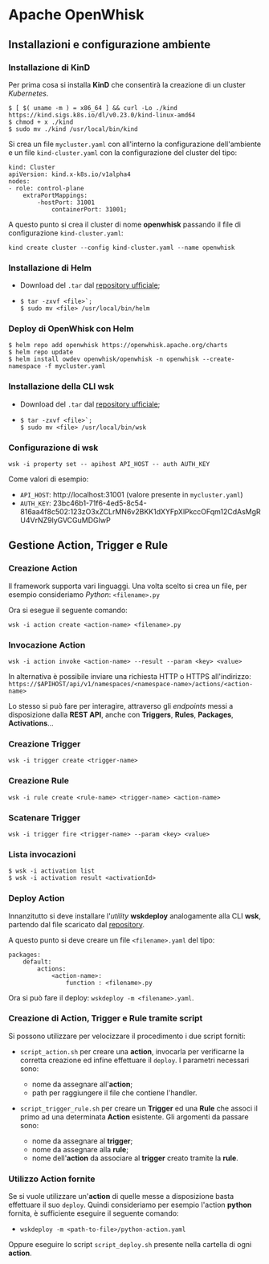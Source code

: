 # **Apache OpenWhisk**

## Installazioni e configurazione ambiente

### Installazione di **KinD**

Per prima cosa si installa **KinD** che consentirà la creazione di un cluster *Kubernetes*.

```
$ [ $( uname -m ) = x86_64 ] && curl -Lo ./kind https://kind.sigs.k8s.io/dl/v0.23.0/kind-linux-amd64
$ chmod + x ./kind
$ sudo mv ./kind /usr/local/bin/kind
```

Si crea un file `mycluster.yaml` con all'interno la configurazione dell'ambiente e un file `kind-cluster.yaml` con la configurazione del cluster del tipo:
```
kind: Cluster
apiVersion: kind.x-k8s.io/v1alpha4
nodes:
- role: control-plane
    extraPortMappings:
        -hostPort: 31001
            containerPort: 31001;

```

A questo punto si crea il cluster di nome **openwhisk** passando il file di configurazione `kind-cluster.yaml`:
```
kind create cluster --config kind-cluster.yaml --name openwhisk
```

### Installazione di **Helm**

- Download del `.tar` dal [repository ufficiale](https://github.com/helm/helm/releases);
-   ```
    $ tar -zxvf <file>`;
    $ sudo mv <file> /usr/local/bin/helm
    ```

### Deploy di **OpenWhisk** con **Helm**

```
$ helm repo add openwhisk https://openwhisk.apache.org/charts
$ helm repo update
$ helm install owdev openwhisk/openwhisk -n openwhisk --create-namespace -f mycluster.yaml
```

### Installazione della CLI **wsk**

- Download del `.tar` dal [repository ufficiale](https://github.com/apache/openwhisk-cli/releases);
-   ```
    $ tar -zxvf <file>`;
    $ sudo mv <file> /usr/local/bin/wsk
    ```

### Configurazione di **wsk**

```
wsk -i property set -- apihost API_HOST -- auth AUTH_KEY
```
Come valori di esempio:
- `API_HOST`: http://localhost:31001 (valore presente in `mycluster.yaml`)
- `AUTH_KEY`: 23bc46b1-71f6-4ed5-8c54-816aa4f8c502:123zO3xZCLrMN6v2BKK1dXYFpXlPkccOFqm12CdAsMgRU4VrNZ9lyGVCGuMDGIwP

## Gestione **Action**, **Trigger** e **Rule**

### Creazione **Action**

Il framework supporta vari linguaggi. Una volta scelto si crea un file, per esempio consideriamo *Python*: `<filename>.py`

Ora si esegue il seguente comando:
```
wsk -i action create <action-name> <filename>.py
```

### Invocazione **Action**

```
wsk -i action invoke <action-name> --result --param <key> <value>
```

In alternativa è possibile inviare una richiesta HTTP o HTTPS all'indirizzo:
```https://$APIHOST/api/v1/namespaces/<namespace-name>/actions/<action-name>```

Lo stesso si può fare per interagire, attraverso gli *endpoints* messi a disposizione dalla **REST API**, anche con **Triggers**, **Rules**, **Packages**, **Activations**...

### Creazione **Trigger**

```
wsk -i trigger create <trigger-name>
```

### Creazione **Rule**

```
wsk -i rule create <rule-name> <trigger-name> <action-name>
```

### Scatenare **Trigger**

```
wsk -i trigger fire <trigger-name> --param <key> <value>
```

### Lista invocazioni

```
$ wsk -i activation list
$ wsk -i activation result <activationId>
```

### Deploy **Action**

Innanzitutto si deve installare l'*utility* **wskdeploy** analogamente alla CLI **wsk**, partendo dal file scaricato dal [repository](https://github.com/apache/openwhisk-wskdeploy/releases).

A questo punto si deve creare un file `<filename>.yaml` del tipo:
```
packages:
    default:
        actions:
            <action-name>:
                function : <filename>.py

```

Ora si può fare il deploy: `wskdeploy -m <filename>.yaml`.

### Creazione di **Action**, **Trigger** e **Rule** tramite script

Si possono utilizzare per velocizzare il procedimento i due script forniti:
- `script_action.sh` per creare una **action**, invocarla per verificarne la corretta creazione ed infine effettuare il `deploy`. I parametri necessari sono:

    - nome da assegnare all'**action**;
    - path per raggiungere il file che contiene l'handler.

- `script_trigger_rule.sh` per creare un **Trigger** ed una **Rule** che associ il primo ad una determinata **Action** esistente. Gli argomenti da passare sono:

    - nome da assegnare al **trigger**;
    - nome da assegnare alla **rule**;
    - nome dell'**action** da associare al **trigger** creato tramite la **rule**.

### Utilizzo **Action** fornite

Se si vuole utilizzare un'**action** di quelle messe a disposizione basta effettuare il suo `deploy`. Quindi consideriamo per esempio l'action **python** fornita, è sufficiente eseguire il seguente comando:

- `wskdeploy -m <path-to-file>/python-action.yaml`

Oppure eseguire lo script `script_deploy.sh` presente nella cartella di ogni **action**.
